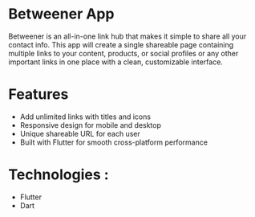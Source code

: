 # Betweener App 

Betweener is an all-in-one link hub that makes it simple to share all your contact info. This app will create a single shareable page containing multiple links to your content, products, or social profiles or any other important links in one place with a clean, customizable interface.

# Features
* Add unlimited links with titles and icons
* Responsive design for mobile and desktop
* Unique shareable URL for each user
* Built with Flutter for smooth cross-platform performance

# Technologies :
* Flutter
* Dart
  
